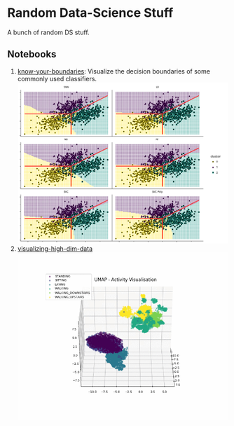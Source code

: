 # Random Data-Science Stuff

A bunch of random DS stuff.

## Notebooks

1. [know-your-boundaries](https://github.com/AvivNavon/radss/blob/master/notebooks/know-your-boundaries.ipynb):
    Visualize the decision boundaries of some commonly used classifiers.
    ![](images/boundaries.png)
2. [visualizing-high-dim-data](https://github.com/AvivNavon/radss/blob/master/notebooks/visualizing-high-dim-data.ipynb)
    ![](images/umap.gif)